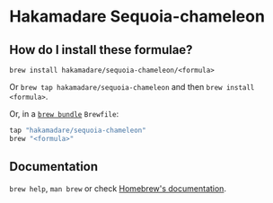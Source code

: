 # Hakamadare Sequoia-chameleon

## How do I install these formulae?

`brew install hakamadare/sequoia-chameleon/<formula>`

Or `brew tap hakamadare/sequoia-chameleon` and then `brew install <formula>`.

Or, in a [`brew bundle`](https://github.com/Homebrew/homebrew-bundle) `Brewfile`:

```ruby
tap "hakamadare/sequoia-chameleon"
brew "<formula>"
```

## Documentation

`brew help`, `man brew` or check [Homebrew's documentation](https://docs.brew.sh).

